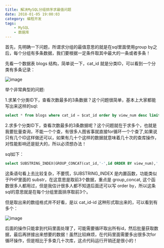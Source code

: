```yaml
---
title: 解决MySQL分组排序求最值问题
date: 2018-01-05 19:00:03
category: 编程开发
tags: 
    - MySQL
    - 数据库
---
```


首先，先明确一下问题，所谓求分组的最值意思的就是在sql里面使用group by之后，每个分组有多条数据，我们要根据一定条件取其中最大的一条或者多条！

先看一个数据表 blogs 结构，简单说一下，cat_id 就是分类ID，可以看到一个分类有多条记录：

![image](https://upload-images.jianshu.io/upload_images/3571187-8d13727754425021.jpg?imageMogr2/auto-orient/strip%7CimageView2/2/w/1240)

举个非常典型的问题:

1.求某个分类ID下，查看次数最多的3条数据？这个问题很简单，基本上大家都能写出来这样的sql:

<!--more-->

```sql
select * from blogs where cat_id = $cat_id order by view_num desc limit 3;
```
2.求多个分类ID下，查看次数最多的3条数据呢？这个问题就在于求多个，也就是我要批量查询，不能一个个查，有很多人图省事就直接for循环一个个查了,如果说只有几个ID这样做还可以，如果有几十个这样的数据就意味着几十次的查库操作，对性能影响还是挺大的，所以必须想办法！

sql如下：

```sql
select SUBSTRING_INDEX(GROUP_CONCAT(cat_id,'-',id ORDER BY view_num),',',3) from blogs where cat_id in(1,2,3,4) GROUP BY cat_id
```
这条语句看上去比较复杂，不要慌，SUBSTRING_INDEX 是内置函数，功能类似于PHP里面的 substr，在这意思是取前3个数据，重点是 group_concat, 这个函数很多人都用过，但是我估计很多人都不知道后面还可以写 order by，所以这条sql的意思就是在每个分组里面排序取前3个。

但是取出来的数组格式并不好看，是以 cat_id-id 这种形式取出来的，可以看到有多个：

![image](https://upload-images.jianshu.io/upload_images/3571187-f5ba49d28a69e01a.jpg?imageMogr2/auto-orient/strip%7CimageView2/2/w/1240)

后面的操作只能拿到代码里面处理了，可能需要循环取出所有id，然后批量获取数据，最后再拼接出来想要的数据！虽然比较麻烦，在代码里面需要多出很多次for循环操作，但是相比于多查几十次库，这点代码运行开销还是很小的！

